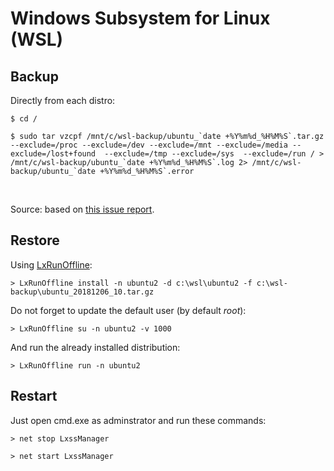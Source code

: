 Windows Subsystem for Linux (WSL)
=================================

Backup
------

Directly from each distro:

~~~~~~~~~~~~~~~~~~~~~~~~~~~~~~~~~~~~~~~~~~~~~~~~~~~~~~~~~~~~~~~~~~~~~~~~~~~~~~~~
$ cd /
~~~~~~~~~~~~~~~~~~~~~~~~~~~~~~~~~~~~~~~~~~~~~~~~~~~~~~~~~~~~~~~~~~~~~~~~~~~~~~~~

~~~~~~~~~~~~~~~~~~~~~~~~~~~~~~~~~~~~~~~~~~~~~~~~~~~~~~~~~~~~~~~~~~~~~~~~~~~~~~~~
$ sudo tar vzcpf /mnt/c/wsl-backup/ubuntu_`date +%Y%m%d_%H%M%S`.tar.gz --exclude=/proc --exclude=/dev --exclude=/mnt --exclude=/media --exclude=/lost+found  --exclude=/tmp --exclude=/sys  --exclude=/run / > /mnt/c/wsl-backup/ubuntu_`date +%Y%m%d_%H%M%S`.log 2> /mnt/c/wsl-backup/ubuntu_`date +%Y%m%d_%H%M%S`.error
~~~~~~~~~~~~~~~~~~~~~~~~~~~~~~~~~~~~~~~~~~~~~~~~~~~~~~~~~~~~~~~~~~~~~~~~~~~~~~~~

 

Source: based on [this issue
report](https://github.com/DDoSolitary/LxRunOffline/issues/29).

Restore
-------

Using [LxRunOffline](https://github.com/DDoSolitary/LxRunOffline):

~~~~~~~~~~~~~~~~~~~~~~~~~~~~~~~~~~~~~~~~~~~~~~~~~~~~~~~~~~~~~~~~~~~~~~~~~~~~~~~~
> LxRunOffline install -n ubuntu2 -d c:\wsl\ubuntu2 -f c:\wsl-backup\ubuntu_20181206_10.tar.gz
~~~~~~~~~~~~~~~~~~~~~~~~~~~~~~~~~~~~~~~~~~~~~~~~~~~~~~~~~~~~~~~~~~~~~~~~~~~~~~~~

Do not forget to update the default user (by default *root*):

~~~~~~~~~~~~~~~~~~~~~~~~~~~~~~~~~~~~~~~~~~~~~~~~~~~~~~~~~~~~~~~~~~~~~~~~~~~~~~~~
> LxRunOffline su -n ubuntu2 -v 1000
~~~~~~~~~~~~~~~~~~~~~~~~~~~~~~~~~~~~~~~~~~~~~~~~~~~~~~~~~~~~~~~~~~~~~~~~~~~~~~~~

And run the already installed distribution:

~~~~~~~~~~~~~~~~~~~~~~~~~~~~~~~~~~~~~~~~~~~~~~~~~~~~~~~~~~~~~~~~~~~~~~~~~~~~~~~~
> LxRunOffline run -n ubuntu2
~~~~~~~~~~~~~~~~~~~~~~~~~~~~~~~~~~~~~~~~~~~~~~~~~~~~~~~~~~~~~~~~~~~~~~~~~~~~~~~~

Restart
-------

Just open cmd.exe as adminstrator and run these commands:

~~~~~~~~~~~~~~~~~~~~~~~~~~~~~~~~~~~~~~~~~~~~~~~~~~~~~~~~~~~~~~~~~~~~~~~~~~~~~~~~
> net stop LxssManager
~~~~~~~~~~~~~~~~~~~~~~~~~~~~~~~~~~~~~~~~~~~~~~~~~~~~~~~~~~~~~~~~~~~~~~~~~~~~~~~~

~~~~~~~~~~~~~~~~~~~~~~~~~~~~~~~~~~~~~~~~~~~~~~~~~~~~~~~~~~~~~~~~~~~~~~~~~~~~~~~~
> net start LxssManager
~~~~~~~~~~~~~~~~~~~~~~~~~~~~~~~~~~~~~~~~~~~~~~~~~~~~~~~~~~~~~~~~~~~~~~~~~~~~~~~~
